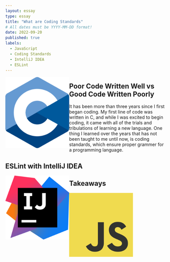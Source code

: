 ```yaml
---
layout: essay
type: essay
title: "What are Coding Standards"
# All dates must be YYYY-MM-DD format!
date: 2022-09-20
published: true
labels:
  - JavaScript
  - Coding Standards
  - IntelliJ IDEA
  - ESLint
---
```


<img align="left" width="200px" class="rounded float-start pe-4" src="../img/e28-coding-standards/C.png">

## Poor Code Written Well vs Good Code Written Poorly
It has been more than three years since I first began coding. My first line of code was written in C, and while I was excited to begin coding, it came with all of the trials and tribulations of learning a new language. One thing I learned over the years that has not been taught to me until now, is coding standards, which ensure proper grammer for a programming language. 

## ESLint with IntelliJ IDEA
<img align="left" width="200px" class="rounded float-start pe-4" src="../img/e28-coding-standards/IntelliJ_IDEA_Icon.png">

## Takeaways
<img align="left" width="200px" class="rounded float-start pe-4" src="../img/JavaScript.png">